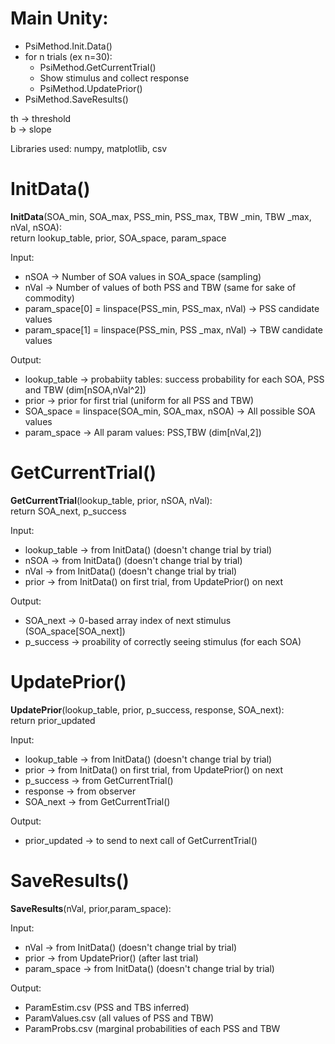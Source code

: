 # Main Unity:
- PsiMethod.Init.Data()
- for n trials (ex n=30):
  - PsiMethod.GetCurrentTrial()
  - Show stimulus and collect response
  - PsiMethod.UpdatePrior()
- PsiMethod.SaveResults()

th &rarr; threshold \
b &rarr; slope

Libraries used: numpy, matplotlib, csv

# InitData()
  **InitData**(SOA_min, SOA_max, PSS_min, PSS_max, TBW _min, TBW _max, nVal, nSOA):\
  return lookup_table, prior, SOA_space, param_space

  Input:
  - nSOA &rarr; Number of SOA values in SOA_space (sampling)
  - nVal &rarr; Number of values of both PSS and TBW (same for sake of commodity)
  - param_space[0] = linspace(PSS_min, PSS_max, nVal) &rarr; PSS candidate values
  - param_space[1] = linspace(PSS_min, PSS _max, nVal) &rarr; TBW candidate values

  Output:
  - lookup_table &rarr; probabiity tables: success probability for each SOA, PSS and TBW (dim[nSOA,nVal^2])
  - prior &rarr; prior for first trial (uniform for all PSS and TBW)
  - SOA_space = linspace(SOA_min, SOA_max, nSOA) &rarr; All possible SOA values
  - param_space -> All param values: PSS,TBW (dim[nVal,2])

# GetCurrentTrial()
  **GetCurrentTrial**(lookup_table, prior, nSOA, nVal):\
  return SOA_next, p_success

  Input:
  - lookup_table &rarr; from InitData() (doesn't change trial by trial)
  - nSOA &rarr; from InitData() (doesn't change trial by trial)
  - nVal &rarr; from InitData() (doesn't change trial by trial)
  - prior &rarr; from InitData() on first trial, from UpdatePrior() on next

  Output:
  - SOA_next &rarr; 0-based array index of next stimulus (SOA_space[SOA_next])
  - p_success &rarr; proability of correctly seeing stimulus (for each SOA)

# UpdatePrior()
  **UpdatePrior**(lookup_table, prior, p_success, response, SOA_next):\
  return prior_updated

  Input:
  - lookup_table &rarr; from InitData() (doesn't change trial by trial)
  - prior &rarr; from InitData() on first trial, from UpdatePrior() on next
  - p_success &rarr; from GetCurrentTrial()
  - response &rarr; from observer
  - SOA_next &rarr; from GetCurrentTrial()

  Output:
  - prior_updated &rarr; to send to next call of GetCurrentTrial()

# SaveResults()
  **SaveResults**(nVal, prior,param_space):

  Input:
  - nVal &rarr; from InitData() (doesn't change trial by trial)
  - prior &rarr; from UpdatePrior() (after last trial)
  - param_space &rarr; from InitData() (doesn't change trial by trial)

  Output:
  - ParamEstim.csv (PSS and TBS inferred)
  - ParamValues.csv (all values of PSS and TBW)
  - ParamProbs.csv (marginal probabilities of each PSS and TBW
